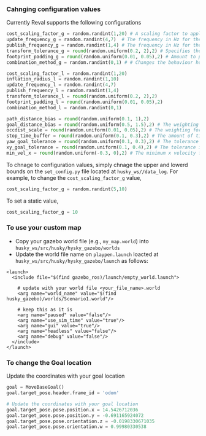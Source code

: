 ### Cahnging configuration values
Currently Reval supports the following configurations
```python
cost_scaling_factor_g = random.randint(1,20) # A scaling factor to apply to cost values during inflation
update_frequency_g = random.randint(4,7)  # The frequency in Hz for the map to be updated.
publish_frequency_g = random.randint(1,4) # The frequency in Hz for the map to be publish display information.
transform_tolerance_g = round(random.uniform(0.2, 2),2) # Specifies the delay in transform (tf) data that is tolerable in seconds.  For example, a transform being 0.2 seconds out-of-date may be tolerable, but a transform being 8 seconds out of date is not.
footprint_padding_g = round(random.uniform(0.01, 0.05),2) # Amount to pad footprint (m).
combination_method_g = random.randint(0,1) # # Changes the behaviour how the obstacle_layer handles incoming data from layers beyond it. Possible values are "Overwrite" (0), "Maximum" (1) and "Nothing" (99).

cost_scaling_factor_l = random.randint(1,20) 
inflation_radius_l = random.randint(1,10)
update_frequency_l = random.randint(4,7)
publish_frequency_l = random.randint(1,4)
transform_tolerance_l = round(random.uniform(0.2, 2),2)
footprint_padding_l = round(random.uniform(0.01, 0.05),2)
combination_method_l = random.randint(0,1)

path_distance_bias = round(random.uniform(0.1, 1),2)
goal_distance_bias = round(random.uniform(0.5, 1.5),2) # The weighting for how much the controller should attempt to avoid obstacles
occdist_scale = round(random.uniform(0.01, 0.05),2) # The weighting for how much the controller should stay close to the path it was given
stop_time_buffer = round(random.uniform(0.1, 0.3),2) # The amount of time that the robot must stop before a collision in order for a trajectory to be considered valid in seconds
yaw_goal_tolerance = round(random.uniform(0.1, 0.3),2) # The tolerance in radians for the controller in yaw/rotation when achieving its goal
xy_goal_tolerance = round(random.uniform(0.1, 0.4),2) # The tolerance in meters for the controller in the x & y distance when achieving a goal
min_vel_x = round(random.uniform(-0.3, 0),2) # The minimum x velocity for the robot in m/s, negative for backwards motion.
```
To chnage to configuration values, simply chnage the upper and lowerd bounds on the `set_config.py` file located at `husky_ws//data_log`. For example, to change the `cost_scaling_factor_g` value,
```python
cost_scaling_factor_g = random.randint(5,10)
```
To set a static value,
```python
cost_scaling_factor_g = 10
```

### To use your custom map
* Copy your gazebo world file (e.g., `my_map.world`) into `husky_ws/src/husky/hysky_gazebo/worlds`  
* Update the world file name on `playpen.launch` loacted at `husky_ws/src/husky/hysky_gazebo/launch` as follows:
```launch
<launch>
  <include file="$(find gazebo_ros)/launch/empty_world.launch">
  
    # update with your world file <your_file_name>.world
    <arg name="world_name" value="$(find husky_gazebo)/worlds/Scenario1.world"/> 
    
    # keep this as it is
    <arg name="paused" value="false"/>
    <arg name="use_sim_time" value="true"/>
    <arg name="gui" value="true"/>
    <arg name="headless" value="false"/>
    <arg name="debug" value="false"/>
  </include>
</launch>
```

### To change the Goal location
Update the coordinates with your goal location
```python
goal = MoveBaseGoal()
goal.target_pose.header.frame_id = 'odom' 

# Update the coordinates with your goal location
goal.target_pose.pose.position.x = 14.5426712036
goal.target_pose.pose.position.y = -0.691165924072
goal.target_pose.pose.orientation.z = -0.0198330671035
goal.target_pose.pose.orientation.w = 0.99980330538
```

